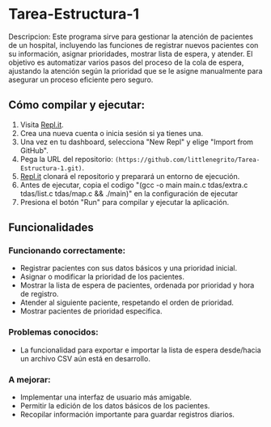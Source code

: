 # Tarea-Estructura-1

Descripcion:
Este programa sirve para gestionar la atención de pacientes de un hospital, incluyendo las funciones de registrar nuevos pacientes con su información, asignar prioridades, mostrar lista de espera, y atender. El objetivo es automatizar varios pasos del proceso de la cola de espera, ajustando la atención según la prioridad que se le asigne manualmente para asegurar un proceso eficiente pero seguro.

## Cómo compilar y ejecutar:

1. Visita [Repl.it](https://repl.it/).
2. Crea una nueva cuenta o inicia sesión si ya tienes una.
3. Una vez en tu dashboard, selecciona "New Repl" y elige "Import from GitHub".
4. Pega la URL del repositorio: `(https://github.com/littlenegrito/Tarea-Estructura-1.git)`.
5. [Repl.it](http://repl.it/) clonará el repositorio y preparará un entorno de ejecución.
6. Antes de ejecutar, copia el codigo "(gcc -o main main.c tdas/extra.c tdas/list.c tdas/map.c && ./main)" en la configuración de ejecutar
7. Presiona el botón "Run" para compilar y ejecutar la aplicación.

## Funcionalidades

### Funcionando correctamente:

- Registrar pacientes con sus datos básicos y una prioridad inicial.
- Asignar o modificar la prioridad de los pacientes.
- Mostrar la lista de espera de pacientes, ordenada por prioridad y hora de registro.
- Atender al siguiente paciente, respetando el orden de prioridad.
- Mostrar pacientes de prioridad especifica.

### Problemas conocidos:

- La funcionalidad para exportar e importar la lista de espera desde/hacia un archivo CSV aún está en desarrollo.

### A mejorar:

- Implementar una interfaz de usuario más amigable.
- Permitir la edición de los datos básicos de los pacientes.
- Recopilar información importante para guardar registros diarios.
